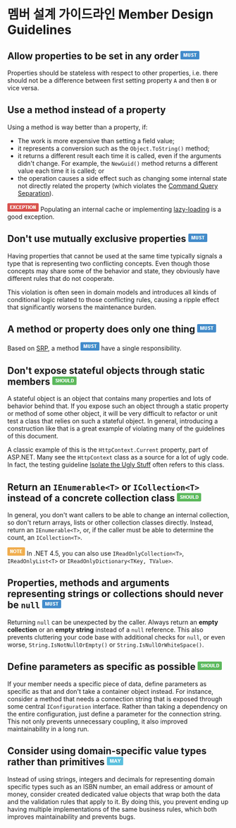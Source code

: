 # 멤버 설계 가이드라인 Member Design Guidelines #

## Allow properties to be set in any order ![](imgs/must.png) ##

Properties should be stateless with respect to other properties, i.e. there should not be a difference between first setting property `A` and then `B` or vice versa.


## Use a method instead of a property ##

Using a method is way better than a property, if:

* The work is more expensive than setting a field value;
* it represents a conversion such as the `Object.ToString()` method;
* it returns a different result each time it is called, even if the arguments didn't change. For example, the `NewGuid()` method returns a different value each time it is called; or
* the operation causes a side effect such as changing some internal state not directly related the property (which violates the [Command Query Separation](http://martinfowler.com/bliki/CommandQuerySeparation.html)).

![EXCEPTION](imgs/exception.png) Populating an internal cache or implementing [lazy-loading](http://www.martinfowler.com/eaaCatalog/lazyLoad.html) is a good exception.


## Don't use mutually exclusive properties ![](imgs/must.png) ##

Having properties that cannot be used at the same time typically signals a type that is representing two conflicting concepts. Even though those concepts may share some of the behavior and state, they obviously have different rules that do not cooperate.

This violation is often seen in domain models and introduces all kinds of conditional logic related to those conflicting rules, causing a ripple effect that significantly worsens the maintenance burden.


## A method or property does only one thing ![](imgs/must.png) ##

Based on [SRP][srp], a method ![MUST](imgs/must.png) have a single responsibility.


## Don't expose stateful objects through static members ![](imgs/should.png) ##

A stateful object is an object that contains many properties and lots of behavior behind that. If you expose such an object through a static property or method of some other object, it will be very difficult to refactor or unit test a class that relies on such a stateful object. In general, introducing a construction like that is a great example of violating many of the guidelines of this document.

A classic example of this is the `HttpContext.Current` property, part of ASP.NET. Many see the `HttpContext` class as a source for a lot of ugly code. In fact, the testing guideline [Isolate the Ugly Stuff](http://msdn.microsoft.com/en-us/magazine/dd263069.aspx#id0070015) often refers to this class.


## Return an `IEnumerable<T>` or `ICollection<T>` instead of a concrete collection class ![](imgs/should.png) ##

In general, you don't want callers to be able to change an internal collection, so don't return arrays, lists or other collection classes directly. Instead, return an `IEnumerable<T>`, or, if the caller must be able to determine the count, an `ICollection<T>`.

![NOTE](imgs/note.png) In .NET 4.5, you can also use `IReadOnlyCollection<T>`, `IReadOnlyList<T>` or `IReadOnlyDictionary<TKey, TValue>`.


## Properties, methods and arguments representing strings or collections should never be `null` ![](imgs/must.png) ##

Returning `null` can be unexpected by the caller. Always return an **empty collection** or an **empty string** instead of a `null` reference. This also prevents cluttering your code base with additional checks for `null`, or even worse, `String.IsNotNullOrEmpty()` or `String.IsNullOrWhiteSpace()`.


## Define parameters as specific as possible ![](imgs/should.png) ##

If your member needs a specific piece of data, define parameters as specific as that and don't take a container object instead. For instance, consider a method that needs a connection string that is exposed through some central `IConfiguration` interface. Rather than taking a dependency on the entire configuration, just define a parameter for the connection string. This not only prevents unnecessary coupling, it also improved maintainability in a long run.


## Consider using domain-specific value types rather than primitives ![](imgs/may.png) ##

Instead of using strings, integers and decimals for representing domain specific types such as an ISBN number, an email address or amount of money, consider created dedicated value objects that wrap both the data and the validation rules that apply to it. By doing this, you prevent ending up having multiple implementations of the same business rules, which both improves maintainability and prevents bugs.


[solid]: http://programmers.stackexchange.com/questions/202571/solid-principles-and-code-structure
[srp]: http://www.objectmentor.com/resources/articles/srp.pdf
[ocp]: http://www.objectmentor.com/resources/articles/ocp.pdf
[lsp]: http://www.objectmentor.com/resources/articles/lsp.pdf
[isp]: http://www.objectmentor.com/resources/articles/isp.pdf
[dip]: http://www.objectmentor.com/resources/articles/dip.pdf
